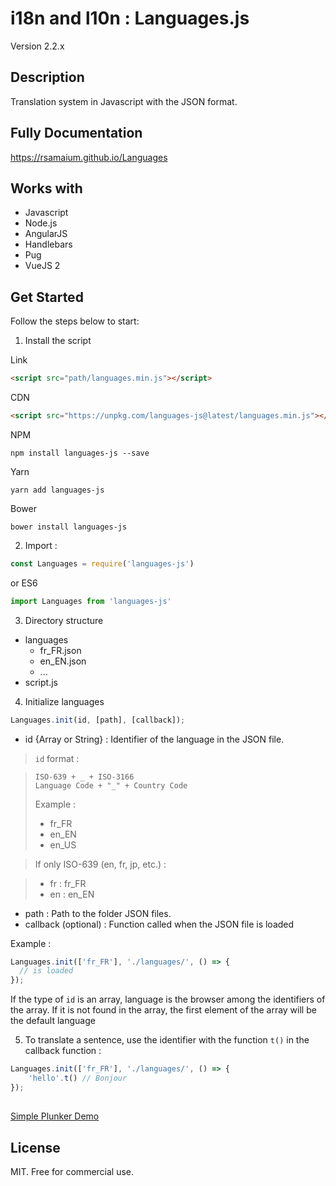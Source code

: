 # i18n and l10n : Languages.js

Version 2.2.x

## Description

Translation system in Javascript with the JSON format.

## Fully Documentation

https://rsamaium.github.io/Languages

## Works with

* Javascript
* Node.js
* AngularJS
* Handlebars
* Pug
* VueJS 2

## Get Started

Follow the steps below to start:

1. Install the script

Link

```html
<script src="path/languages.min.js"></script>
```

CDN

```html
<script src="https://unpkg.com/languages-js@latest/languages.min.js"></script>
```

NPM

```
npm install languages-js --save
```

Yarn

```
yarn add languages-js
```

Bower

```
bower install languages-js
```

2. Import :

```js
const Languages = require('languages-js')
```

or ES6

```js
import Languages from 'languages-js'
```

3. Directory structure

  - languages
    - fr_FR.json
    - en_EN.json
    - ...
  - script.js

4. Initialize languages

```js
Languages.init(id, [path], [callback]);
```

* id {Array or String} : Identifier of the language in the JSON file.

> `id` format :

>     ISO-639 + _ + ISO-3166
>     Language Code + "_" + Country Code
> Example :
>    * fr_FR
>    * en_EN
>    * en_US

> If only ISO-639 (en, fr, jp, etc.) :

>    * fr : fr_FR
>    * en : en_EN

* path : Path to the folder JSON files.
* callback (optional) : Function called when the JSON file is loaded

Example :

```js
Languages.init(['fr_FR'], './languages/', () => {
  // is loaded
});
```

If the type of `id` is an array, language is the browser among the identifiers of the array. If it is not found in the array, the first element of the array will be the default language


5. To translate a sentence, use the identifier with the function `t()` in the callback function :

```js
Languages.init(['fr_FR'], './languages/', () => {
    'hello'.t() // Bonjour
});
```

##

[Simple Plunker Demo](https://plnkr.co/edit/yMB2LkZ1oA4b0xOLUy96)

## License

MIT. Free for commercial use.
